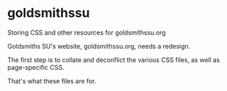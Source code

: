 # goldsmithssu
Storing CSS and other resources for goldsmithssu.org

Goldsmiths SU's website, goldsmithssu.org, needs a redesign.

The first step is to collate and deconflict the various CSS files, as well as page-specific CSS.

That's what these files are for.
